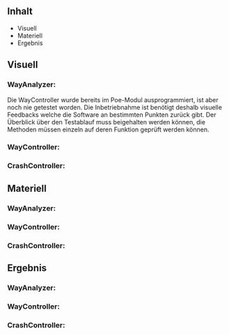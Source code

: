 ## Inhalt  

- Visuell
- Materiell
- Ergebnis

## Visuell 
  
### WayAnalyzer:  
  
Die WayController wurde bereits im Poe-Modul ausprogrammiert, ist aber noch nie getestet worden. Die Inbetriebnahme ist benötigt deshalb visuelle Feedbacks welche die Software an bestimmten Punkten zurück gibt. Der Überblick über den Testablauf muss beigehalten werden können, die Methoden müssen einzeln auf deren Funktion geprüft werden können.
  
### WayController:  
  

  
### CrashController:  
  

  
## Materiell  
  
### WayAnalyzer:  
  

  
### WayController:  
  

  
### CrashController:  
  

  
## Ergebnis  
  
### WayAnalyzer:  
  

  
### WayController:  
  

  
### CrashController:  
  

  
